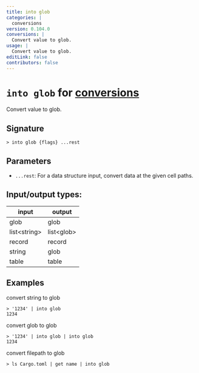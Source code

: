 ```yaml
---
title: into glob
categories: |
  conversions
version: 0.104.0
conversions: |
  Convert value to glob.
usage: |
  Convert value to glob.
editLink: false
contributors: false
---
```

<!-- This file is automatically generated. Please edit the command in https://github.com/nushell/nushell instead. -->

# `into glob` for [conversions](/commands/categories/conversions.md)

<div class='command-title'>Convert value to glob.</div>

## Signature

```> into glob {flags} ...rest```

## Parameters

 -  `...rest`: For a data structure input, convert data at the given cell paths.


## Input/output types:

| input        | output     |
| ------------ | ---------- |
| glob         | glob       |
| list\<string\> | list\<glob\> |
| record       | record     |
| string       | glob       |
| table        | table      |
## Examples

convert string to glob
```nu
> '1234' | into glob
1234
```

convert glob to glob
```nu
> '1234' | into glob | into glob
1234
```

convert filepath to glob
```nu
> ls Cargo.toml | get name | into glob

```
